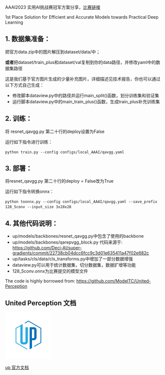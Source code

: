 AAAI2023 实用AI挑战赛冠军方案分享，[比赛链接](https://practical-dl.sensecore.cn/#/competitions)

1st Place Solution for Efficient and Accurate Models towards Practical Deep Learning


## 1. 数据集准备：

把官方data.zip中的图片解压到dataset/data/中；

**或者**把dataset/train_plus和dataset/val复制到你的data路径，并修改yaml中的数据集路径

这是我们基于官方图片生成的少量补充图片，详细描述见技术报告，你也可以通过以下方式自己生成：
- 修改脚本dataview.py中的路径并运行main_split()函数，划分训练集和验证集
- 运行脚本dataview.py中的main_train_plus()函数，生成train_plus补充训练集


## 2. 训练：
将 resnet_qavgg.py 第二十行的deploy设置为False

运行如下指令进行训练：

`python train.py --config configs/local_AAAI/qavgg.yaml`

## 3. 部署：
将resnet_qavgg.py 第二十行的deploy = False改为True

运行如下指令转换onnx：

`python toonnx.py --config configs/local_AAAI/qavgg.yaml --save_prefix 128_5conv --input_size 3x28x28`

## 4. 其他代码说明：
- up/models/backbones/resnet_qavgg.py中包含了使用的backbone
- up/models/backbones/qarepvgg_block.py 代码来源于: https://github.com/Deci-AI/super-gradients/commit/22738cb04dcc6fcc9c3d01e635411a47f02e682c
- up/tasks/cls/data/cls_transforms.py中增加了一部分数据增强
- dataview.py可以用于统计数据集，切分数据集，数据扩增等功能
- 128_5conv.onnx为比赛提交的模型文件

The code is highly borrowed from: https://github.com/ModelTC/United-Perception


## United Perception 文档

<img src=./up-logo.png width=30% />

[up 官方文档](https://modeltc-up.readthedocs.io/en/latest/index.html)
